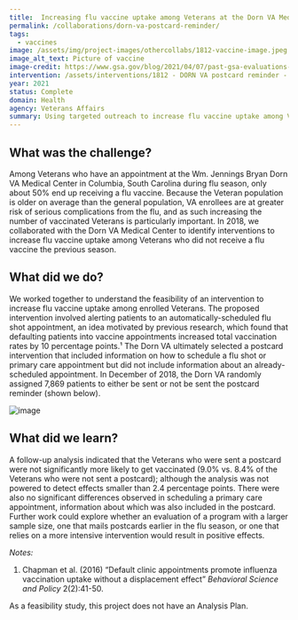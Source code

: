 ```yaml
---
title:  Increasing flu vaccine uptake among Veterans at the Dorn VA Medical Center via a reminder postcard
permalink: /collaborations/dorn-va-postcard-reminder/
tags:
  - vaccines
image: /assets/img/project-images/othercollabs/1812-vaccine-image.jpeg
image_alt_text: Picture of vaccine
image-credit: https://www.gsa.gov/blog/2021/04/07/past-gsa-evaluations-can-help-inform-current-covid-19-vaccination-efforts
intervention: /assets/interventions/1812 - DORN VA postcard reminder - Intervention Pack.pdf
year: 2021
status: Complete
domain: Health
agency: Veterans Affairs
summary: Using targeted outreach to increase flu vaccine uptake among Veterans at the Dorn VA Medical Center
---
```

## What was the challenge?
Among Veterans who have an appointment at the Wm. Jennings Bryan Dorn VA Medical Center in Columbia, South Carolina during flu season, only about 50% end up receiving a flu vaccine. Because the Veteran population is older on average than the general population, VA enrollees are at greater risk of serious complications from the flu, and as such increasing the number of vaccinated Veterans is particularly important. In 2018, we collaborated with the Dorn VA Medical Center to identify interventions to increase flu vaccine uptake among Veterans who did not receive a flu vaccine the previous season.

## What did we do?
We worked together to understand the feasibility of an intervention to increase flu vaccine uptake among enrolled Veterans. The proposed intervention involved alerting patients to an automatically-scheduled flu shot appointment, an idea motivated by previous research, which found that defaulting patients into vaccine appointments increased total vaccination rates by 10 percentage points.¹ The Dorn VA ultimately selected a postcard intervention that included information on how to schedule a flu shot or primary care appointment but did not include information about an already-scheduled appointment. In December of 2018, the Dorn VA randomly assigned 7,869 patients to either be sent or not be sent the postcard reminder (shown below). 

![image]({{site.baseurl}}/assets/img/project-images/othercollabs/1812-image.webp)

## What did we learn?
A follow-up analysis indicated that the Veterans who were sent a postcard were not significantly more likely to get vaccinated (9.0% vs. 8.4% of the Veterans who were not sent a postcard); although the analysis was not powered to detect effects smaller than 2.4 percentage points. There were also no significant differences observed in scheduling a primary care appointment, information about which was also included in the postcard. Further work could explore whether an evaluation of a program with a larger sample size,  one that mails postcards earlier in the flu season, or one that relies on a more intensive intervention would result in positive effects. 

_Notes:_
1. Chapman et al. (2016) “Default clinic appointments promote influenza vaccination uptake without a displacement effect” _Behavioral Science and Policy_ 2(2):41-50.

As a feasibility study, this project does not have an Analysis Plan.
